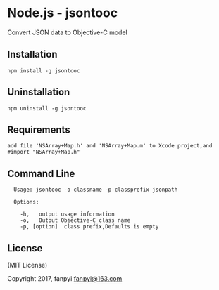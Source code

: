 Node.js - jsontooc
================

Convert JSON data to Objective-C model

Installation
------------
    npm install -g jsontooc

Uninstallation
------------
    npm uninstall -g jsontooc

Requirements
------------
    add file 'NSArray+Map.h' and 'NSArray+Map.m' to Xcode project,and #import "NSArray+Map.h"

Command Line
------------
      Usage: jsontooc -o classname -p classprefix jsonpath
        
      Options:

        -h,   output usage information
        -o,   Output Objective-C class name
        -p, [option]  class prefix,Defaults is empty



License
-------

(MIT License)

Copyright 2017, fanpyi <fanpyi@163.com>


